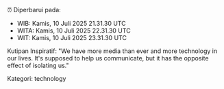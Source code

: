⏰ Diperbarui pada:
- WIB: Kamis, 10 Juli 2025 21.31.30 UTC
- WITA: Kamis, 10 Juli 2025 22.31.30 UTC
- WIT: Kamis, 10 Juli 2025 23.31.30 UTC

Kutipan Inspiratif:
"We have more media than ever and more technology in our lives. It's supposed to help us communicate, but it has the opposite effect of isolating us."


Kategori: technology

